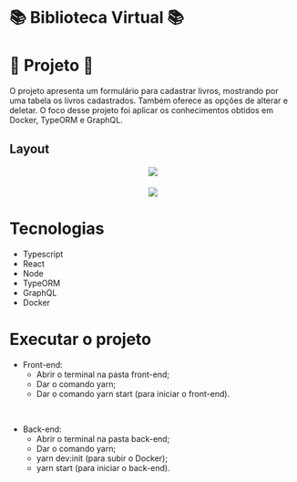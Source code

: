 # :books: Biblioteca Virtual :books:

# :book: Projeto :book:

O projeto apresenta um formulário para cadastrar livros, mostrando por uma tabela os livros cadastrados. Também oferece as opções de alterar e deletar.
O foco desse projeto foi aplicar os conhecimentos obtidos em Docker, TypeORM e GraphQL.

## Layout
<h4 align="center"> 
  <img width ="auto" height="auto" src="https://github.com/olga-julia/biblioteca-virtual/assets/72014409/7fa186d9-cca9-41b8-9d64-6fb61bf5b4c9">
</ h4>  

<h4 align="center"> 
  <img width ="auto" height="auto" src="https://github.com/olga-julia/biblioteca-virtual/assets/72014409/dbf21b88-b5f6-4570-b001-2ed82f6d8d65">
</ h4>  

# Tecnologias

* Typescript
* React
* Node
* TypeORM
* GraphQL
* Docker


 # Executar o projeto

 * Front-end:
   - Abrir o terminal na pasta front-end;
   - Dar o comando yarn;
   - Dar o comando yarn start (para iniciar o front-end).  
 
<br/>

 * Back-end:
   - Abrir o terminal na pasta back-end;
   - Dar o comando yarn;
   - yarn dev:init (para subir o Docker);
   - yarn start (para iniciar o back-end).
